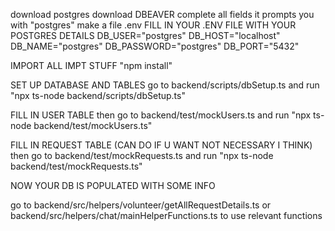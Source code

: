 download postgres
download DBEAVER
complete all fields it prompts you with "postgres"
make a file .env
FILL IN YOUR .ENV FILE WITH YOUR POSTGRES DETAILS
    DB_USER="postgres"
    DB_HOST="localhost"
    DB_NAME="postgres"
    DB_PASSWORD="postgres"
    DB_PORT="5432"

IMPORT ALL IMPT STUFF 
    "npm install"

SET UP DATABASE AND TABLES 
go to backend/scripts/dbSetup.ts and run 
   "npx ts-node backend/scripts/dbSetup.ts"

FILL IN USER TABLE 
then go to backend/test/mockUsers.ts and run
    "npx ts-node backend/test/mockUsers.ts" 

FILL IN REQUEST TABLE (CAN DO IF U WANT NOT NECESSARY I THINK)
then go to backend/test/mockRequests.ts and run
    "npx ts-node backend/test/mockRequests.ts"

NOW YOUR DB IS POPULATED WITH SOME INFO 

go to backend/src/helpers/volunteer/getAllRequestDetails.ts or backend/src/helpers/chat/mainHelperFunctions.ts to use relevant functions 